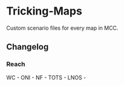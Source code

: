 # Tricking-Maps
Custom scenario files for every map in MCC.

## Changelog
### Reach
WC - 
ONI - 
NF - 
TOTS - 
LNOS - 
